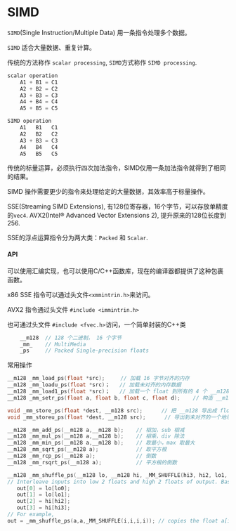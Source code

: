 SIMD
===========================
`SIMD`(Single Instruction/Multiple Data)
用一条指令处理多个数据。

`SIMD` 适合大量数据、重复计算。

传统的方法称作 `scalar processing`, `SIMD`方式称作 `SIMD processing`.

```c++
scalar operation 
    A1 + B1 = C1
    A2 + B2 = C2
    A3 + B3 = C3
    A4 + B4 = C4
    A5 + B5 = C5

SIMD operation
    A1   B1   C1
    A2   B2   C2
    A3 + B3 = C3
    A4   B4   C4
    A5   B5   C5
```

传统的标量运算，必须执行四次加法指令，SIMD仅用一条加法指令就得到了相同的结果。

SIMD 操作需要更少的指令来处理给定的大量数据，其效率高于标量操作。


SSE(Streaming SIMD Extensions), 有128位寄存器，16个字节，可以存放单精度的`vec4`.
AVX2(Intel® Advanced Vector Extensions 2), 提升原来的128位长度到256.

SSE的浮点运算指令分为两大类：`Packed` 和 `Scalar`.

#### API

可以使用汇编实现，也可以使用C/C++函数库，现在的编译器都提供了这种包裹函数。

 x86 SSE 指令可以通过头文件`<xmmintrin.h>`来访问。

 AVX2 指令通过头文件 `#include <immintrin.h>`

 也可通过头文件 `#include <fvec.h>`访问，一个简单封装的C++类

```c++
    __m128  // 128 个二进制， 16 个字节
    _mm_    // MultiMedia
    _ps     // Packed Single-precision floats
```

常用操作
```c++
__m128 _mm_load_ps(float *src);     // 加载 16 字节对齐的内存
__m128 _mm_loadu_ps(float *src)；   // 加载未对齐的内存数据
__m128 _mm_load1_ps(float *src)；   // 加载一个 float 到所有的 4 个 __m128 的槽
__m128 _mm_setr_ps(float a, float b, float c, float d);    // 构造 __m128 数据类型

void _mm_store_ps(float *dest, __m128 src);      // 把 __m128 导出成 float 数组形式，dest 内存地址要对齐
void _mm_storeu_ps(float *dest, __m128 src);      // 导出到未对齐的一个地址

__m128 _mm_add_ps(__m128 a,__m128 b);    // 相加，sub 相减
__m128 _mm_mul_ps(__m128 a,__m128 b);    // 相乘，div 除法
__m128 _mm_min_ps(__m128 a,__m128 b);    // 取最小，max 取最大
__m128 _mm_sqrt_ps(__m128 a);            // 取平方根
__m128 _mm_rcp_ps(__m128 a);             // 倒数
__m128 _mm_rsqrt_ps(__m128 a);           // 平方根的倒数

__m128 _mm_shuffle_ps(__m128 lo, __m128 hi, _MM_SHUFFLE(hi3, hi2, lo1, lo0));
// Interleave inputs into low 2 floats and high 2 floats of output. Basically
   out[0] = lo[lo0];
   out[1] = lo[lo1];
   out[2] = hi[hi2];
   out[3] = hi[hi3];
// For example, 
out = _mm_shuffle_ps(a,a,_MM_SHUFFLE(i,i,i,i)); // copies the float a[i] into all 4 output floats
```

